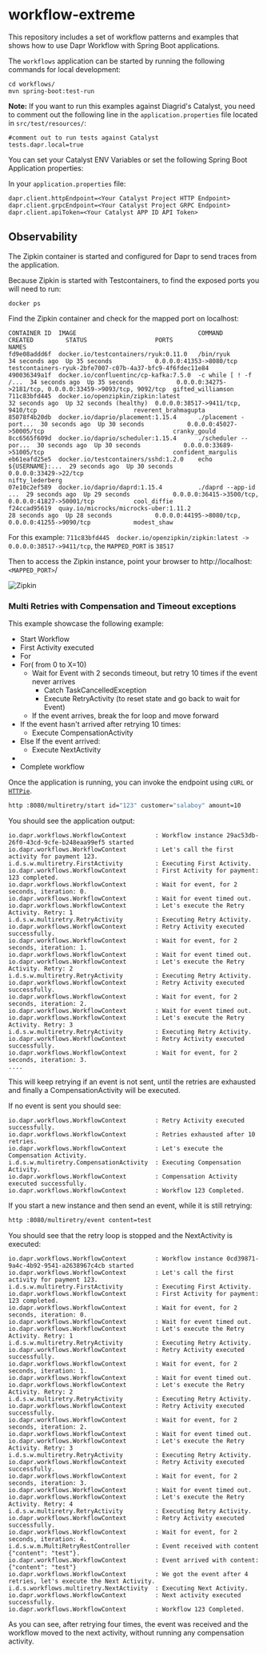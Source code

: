 # workflow-extreme

This repository includes a set of workflow patterns and examples that shows how to use Dapr Workflow with Spring Boot applications.

The `workflows` application can be started by running the following commands for local development:

```
cd workflows/
mvn spring-boot:test-run
```

**Note:** If you want to run this examples against Diagrid's Catalyst, you need to comment out the following line in the `application.properties` file located in `src/test/resources/`:

```
#comment out to run tests against Catalyst
tests.dapr.local=true
```

You can set your Catalyst ENV Variables or set the following Spring Boot Application properties:

In your `application.properties` file:
```
dapr.client.httpEndpoint=<Your Catalyst Project HTTP Endpoint>
dapr.client.grpcEndpoint=<Your Catalyst Project GRPC Endpoint>
dapr.client.apiToken=<Your Catalyst APP ID API Token>
```


## Observability

The Zipkin container is started and configured for Dapr to send traces from the application.

Because Zipkin is started with Testcontainers, to find the exposed ports you will need to run:

```
docker ps
```

Find the Zipkin container and check for the mapped port on localhost:

```
CONTAINER ID  IMAGE                                  COMMAND               CREATED         STATUS                   PORTS                                                       NAMES
fd9e08addd6f  docker.io/testcontainers/ryuk:0.11.0   /bin/ryuk             34 seconds ago  Up 35 seconds            0.0.0.0:41353->8080/tcp                                     testcontainers-ryuk-2bfe7007-c07b-4a37-bfc9-4f6fdec11e84
490036349a1f  docker.io/confluentinc/cp-kafka:7.5.0  -c while [ ! -f /...  34 seconds ago  Up 35 seconds            0.0.0.0:34275->2181/tcp, 0.0.0.0:33459->9093/tcp, 9092/tcp  gifted_williamson
711c83bfd445  docker.io/openzipkin/zipkin:latest                           32 seconds ago  Up 32 seconds (healthy)  0.0.0.0:38517->9411/tcp, 9410/tcp                           reverent_brahmagupta
85078f4b20db  docker.io/daprio/placement:1.15.4      ./placement -port...  30 seconds ago  Up 30 seconds            0.0.0.0:45027->50005/tcp                                    cranky_gould
8cc6565f609d  docker.io/daprio/scheduler:1.15.4      ./scheduler --por...  30 seconds ago  Up 30 seconds            0.0.0.0:33689->51005/tcp                                    confident_margulis
eb61eafd25e5  docker.io/testcontainers/sshd:1.2.0    echo ${USERNAME}:...  29 seconds ago  Up 30 seconds            0.0.0.0:33429->22/tcp                                       nifty_lederberg
07e10c2ef589  docker.io/daprio/daprd:1.15.4          ./daprd --app-id ...  29 seconds ago  Up 29 seconds            0.0.0.0:36415->3500/tcp, 0.0.0.0:41827->50001/tcp           cool_diffie
f24ccad95619  quay.io/microcks/microcks-uber:1.11.2                        28 seconds ago  Up 28 seconds            0.0.0.0:44195->8080/tcp, 0.0.0.0:41255->9090/tcp            modest_shaw

```

For this example: `711c83bfd445  docker.io/openzipkin/zipkin:latest -> 0.0.0.0:38517->9411/tcp`, the `MAPPED_PORT` is `38517`

Then to access the Zipkin instance, point your browser to http://localhost:`<MAPPED_PORT>`/

![Zipkin](imgs/zipkin.png) 


### Multi Retries with Compensation and Timeout exceptions

This example showcase the following example:
- Start Workflow
- First Activity executed
- For 
- For( from 0 to X=10)
    - Wait for Event with 2 seconds timeout, but retry 10 times if the event never arrives
        - Catch TaskCancelledException
        - Execute RetryActivity (to reset state and go back to wait for Event)
    - If the event arrives, break the for loop and move forward
- If the event hasn't arrived after retrying 10 times:
    - Execute CompensationActivity
- Else If the event arrived:
    - Execute NextActivity
- 
- Complete workflow



Once the application is running, you can invoke the endpoint using `cURL` or [`HTTPie`](https://httpie.io/).

```sh
http :8080/multiretry/start id="123" customer="salaboy" amount=10
```

You should see the application output:
```
io.dapr.workflows.WorkflowContext        : Workflow instance 29ac53db-26f0-43cd-9cfe-b248eaa99ef5 started
io.dapr.workflows.WorkflowContext        : Let's call the first activity for payment 123.
i.d.s.w.multiretry.FirstActivity         : Executing First Activity.
io.dapr.workflows.WorkflowContext        : First Activity for payment: 123 completed.
io.dapr.workflows.WorkflowContext        : Wait for event, for 2 seconds, iteration: 0.
io.dapr.workflows.WorkflowContext        : Wait for event timed out. 
io.dapr.workflows.WorkflowContext        : Let's execute the Retry Activity. Retry: 1
i.d.s.w.multiretry.RetryActivity         : Executing Retry Activity.
io.dapr.workflows.WorkflowContext        : Retry Activity executed successfully. 
io.dapr.workflows.WorkflowContext        : Wait for event, for 2 seconds, iteration: 1.
io.dapr.workflows.WorkflowContext        : Wait for event timed out. 
io.dapr.workflows.WorkflowContext        : Let's execute the Retry Activity. Retry: 2
i.d.s.w.multiretry.RetryActivity         : Executing Retry Activity.
io.dapr.workflows.WorkflowContext        : Retry Activity executed successfully. 
io.dapr.workflows.WorkflowContext        : Wait for event, for 2 seconds, iteration: 2.
io.dapr.workflows.WorkflowContext        : Wait for event timed out. 
io.dapr.workflows.WorkflowContext        : Let's execute the Retry Activity. Retry: 3
i.d.s.w.multiretry.RetryActivity         : Executing Retry Activity.
io.dapr.workflows.WorkflowContext        : Retry Activity executed successfully. 
io.dapr.workflows.WorkflowContext        : Wait for event, for 2 seconds, iteration: 3.
....

```

This will keep retrying if an event is not sent, until the retries are exhausted and finally a CompensationActivity will be executed.

If no event is sent you should see:

```
io.dapr.workflows.WorkflowContext        : Retry Activity executed successfully. 
io.dapr.workflows.WorkflowContext        : Retries exhausted after 10 retries. 
io.dapr.workflows.WorkflowContext        : Let's execute the Compensation Activity. 
i.d.s.w.multiretry.CompensationActivity  : Executing Compensation Activity.
io.dapr.workflows.WorkflowContext        : Compensation Activity executed successfully. 
io.dapr.workflows.WorkflowContext        : Workflow 123 Completed. 
```

If you start a new instance and then send an event, while it is still retrying:

```sh
http :8080/multiretry/event content=test
```

You should see that the retry loop is stopped and the NextActivity is executed:

```
io.dapr.workflows.WorkflowContext        : Workflow instance 0cd39871-9a4c-4b92-9541-a2638967c4cb started
io.dapr.workflows.WorkflowContext        : Let's call the first activity for payment 123.
i.d.s.w.multiretry.FirstActivity         : Executing First Activity.
io.dapr.workflows.WorkflowContext        : First Activity for payment: 123 completed.
io.dapr.workflows.WorkflowContext        : Wait for event, for 2 seconds, iteration: 0.
io.dapr.workflows.WorkflowContext        : Wait for event timed out. 
io.dapr.workflows.WorkflowContext        : Let's execute the Retry Activity. Retry: 1
i.d.s.w.multiretry.RetryActivity         : Executing Retry Activity.
io.dapr.workflows.WorkflowContext        : Retry Activity executed successfully. 
io.dapr.workflows.WorkflowContext        : Wait for event, for 2 seconds, iteration: 1.
io.dapr.workflows.WorkflowContext        : Wait for event timed out. 
io.dapr.workflows.WorkflowContext        : Let's execute the Retry Activity. Retry: 2
i.d.s.w.multiretry.RetryActivity         : Executing Retry Activity.
io.dapr.workflows.WorkflowContext        : Retry Activity executed successfully. 
io.dapr.workflows.WorkflowContext        : Wait for event, for 2 seconds, iteration: 2.
io.dapr.workflows.WorkflowContext        : Wait for event timed out. 
io.dapr.workflows.WorkflowContext        : Let's execute the Retry Activity. Retry: 3
i.d.s.w.multiretry.RetryActivity         : Executing Retry Activity.
io.dapr.workflows.WorkflowContext        : Retry Activity executed successfully. 
io.dapr.workflows.WorkflowContext        : Wait for event, for 2 seconds, iteration: 3.
io.dapr.workflows.WorkflowContext        : Wait for event timed out. 
io.dapr.workflows.WorkflowContext        : Let's execute the Retry Activity. Retry: 4
i.d.s.w.multiretry.RetryActivity         : Executing Retry Activity.
io.dapr.workflows.WorkflowContext        : Retry Activity executed successfully. 
io.dapr.workflows.WorkflowContext        : Wait for event, for 2 seconds, iteration: 4.
i.d.s.w.m.MultiRetryRestController       : Event received with content {"content": "test"}.
io.dapr.workflows.WorkflowContext        : Event arrived with content: {"content": "test"}
io.dapr.workflows.WorkflowContext        : We got the event after 4 retries, let's execute the Next Activity. 
i.d.s.workflows.multiretry.NextActivity  : Executing Next Activity.
io.dapr.workflows.WorkflowContext        : Next activity executed successfully. 
io.dapr.workflows.WorkflowContext        : Workflow 123 Completed.

```

As you can see, after retrying four times, the event was received and the workflow moved to the next activity, without running any compensation activity. 